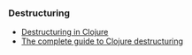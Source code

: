 ### Destructuring

- [Destructuring in Clojure](https://clojure.org/guides/destructuring)
- [The complete guide to Clojure destructuring](https://blog.brunobonacci.com/2014/11/16/clojure-complete-guide-to-destructuring/)
